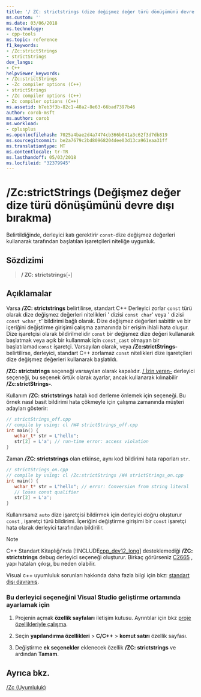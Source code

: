 ```yaml
---
title: '/ ZC: strictstrings (dize değişmez değer türü dönüşümünü devre dışı bırakma) | Microsoft Docs'
ms.custom: ''
ms.date: 03/06/2018
ms.technology:
- cpp-tools
ms.topic: reference
f1_keywords:
- /Zc:strictStrings
- strictStrings
dev_langs:
- C++
helpviewer_keywords:
- /Zc:strictStrings
- -Zc compiler options (C++)
- strictStrings
- /Zc compiler options (C++)
- Zc compiler options (C++)
ms.assetid: b7eb3f3b-82c1-48a2-8e63-66bad7397b46
author: corob-msft
ms.author: corob
ms.workload:
- cplusplus
ms.openlocfilehash: 7025a4bae2d4a7474cb366b041a3c62f3d7db819
ms.sourcegitcommit: be2a7679c2bd80968204dee03d13ca961eaa31ff
ms.translationtype: MT
ms.contentlocale: tr-TR
ms.lasthandoff: 05/03/2018
ms.locfileid: "32379945"
---
```

# <a name="zcstrictstrings-disable-string-literal-type-conversion"></a>/Zc:strictStrings (Değişmez değer dize türü dönüşümünü devre dışı bırakma)

Belirtildiğinde, derleyici katı gerektirir `const`-dize değişmez değerleri kullanarak tarafından başlatılan işaretçileri niteliğe uygunluk.

## <a name="syntax"></a>Sözdizimi

> **/ ZC: strictstrings**[**-**]

## <a name="remarks"></a>Açıklamalar

Varsa **/ZC: strictstrings** belirtilirse, standart C++ Derleyici zorlar `const` türü olarak dize değişmez değerleri nitelikleri ' dizisi `const char`' veya ' dizisi `const wchar_t`' bildirimi bağlı olarak. Dize değişmez değerleri sabittir ve bir içeriğini değiştirme girişimi çalışma zamanında bir erişim ihlali hata oluşur. Dize işaretçisi olarak bildirilmelidir `const` bir değişmez dize değeri kullanarak başlatmak veya açık bir kullanmak için `const_cast` olmayan bir başlatılamadı`const` işaretçi. Varsayılan olarak, veya **/Zc:strictStrings-** belirtilirse, derleyici, standart C++ zorlamaz `const` nitelikleri dize işaretçileri dize değişmez değerleri kullanarak başlatıldı.

**/ZC: strictstrings** seçeneği varsayılan olarak kapalıdır. [/ İzin veren-](permissive-standards-conformance.md) derleyici seçeneği, bu seçenek örtük olarak ayarlar, ancak kullanarak kılınabilir **/Zc:strictStrings-**.

Kullanım **/ZC: strictstrings** hatalı kod derleme önlemek için seçeneği. Bu örnek nasıl basit bildirimi hata çökmeyle için çalışma zamanında müşteri adayları gösterir:

```cpp
// strictStrings_off.cpp
// compile by using: cl /W4 strictStrings_off.cpp
int main() {
   wchar_t* str = L"hello";
   str[2] = L'a'; // run-time error: access violation
}
```

Zaman **/ZC: strictstrings** olan etkinse, aynı kod bildirimi hata raporları `str`.

```cpp
// strictStrings_on.cpp
// compile by using: cl /Zc:strictStrings /W4 strictStrings_on.cpp
int main() {
   wchar_t* str = L"hello"; // error: Conversion from string literal
   // loses const qualifier
   str[2] = L'a';
}
```

Kullanırsanız `auto` dize işaretçisi bildirmek için derleyici doğru oluşturur `const` , işaretçi türü bildirimi. İçeriğini değiştirme girişimi bir `const` işaretçi hata olarak derleyici tarafından bildirilir.

> [!NOTE]
> C++ Standart Kitaplığı'nda [!INCLUDE[cpp_dev12_long](../../build/reference/includes/cpp_dev12_long_md.md)] desteklemediği **/ZC: strictstrings** debug derleyici seçeneği oluşturur. Birkaç görürseniz [C2665](../../error-messages/compiler-errors-2/compiler-error-c2665.md) , yapı hataları çıkışı, bu neden olabilir.

Visual c++ uyumluluk sorunları hakkında daha fazla bilgi için bkz: [standart dışı davranış](../../cpp/nonstandard-behavior.md).

### <a name="to-set-this-compiler-option-in-the-visual-studio-development-environment"></a>Bu derleyici seçeneğini Visual Studio geliştirme ortamında ayarlamak için

1. Projenin açmak **özellik sayfaları** iletişim kutusu. Ayrıntılar için bkz [proje özellikleriyle çalışma](../../ide/working-with-project-properties.md).

1. Seçin **yapılandırma özellikleri** > **C/C++** > **komut satırı** özellik sayfası.

1. Değiştirme **ek seçenekler** eklenecek özellik **/ZC: strictstrings** ve ardından **Tamam**.

## <a name="see-also"></a>Ayrıca bkz.

[/Zc (Uyumluluk)](../../build/reference/zc-conformance.md)<br/>
